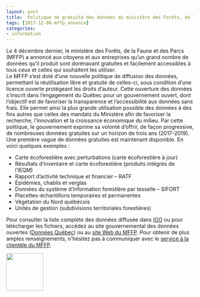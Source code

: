 ```yaml
---
layout: post
title:  Politique de gratuité des données du ministère des Forêts, de la Faune et des Parcs
tags: [2017-12-08-mffp_annonce] 
categories:
- information
---
```


Le 4 décembre dernier, le ministère des Forêts, de la Faune et des Parcs (MFFP) a annoncé aux citoyens et aux entreprises qu’un grand nombre de données qu’il produit sont dorénavant gratuites et facilement accessibles à tous ceux et celles qui souhaitent les utiliser.  
Le MFFP s’est doté d’une nouvelle politique de diffusion des données, permettant la réutilisation libre et gratuite de celles-ci, sous condition d’une licence ouverte protégeant les droits d’auteur. 
Cette ouverture des données s’inscrit dans l’engagement du Québec pour un gouvernement ouvert, dont l’objectif est de favoriser la transparence et l’accessibilité aux données sans frais. Elle permet ainsi la plus grande utilisation possible des données à des fins autres que celles des mandats du Ministère afin de favoriser la recherche, l’innovation et la croissance économique du milieu.
Par cette politique, le gouvernement exprime sa volonté d’offrir, de façon progressive, de nombreuses données gratuites sur un horizon de trois ans (2017-2019). Une première vague de données gratuites est maintenant disponible. 
En voici quelques exemples : 
*	Carte écoforestière avec perturbations (carte écoforestière à jour)
*	Résultats d’inventaire et carte écoforestière (produits intégrés de l’IEQM)
*	Rapport d’activité technique et financier – RATF
*	Épidémies, chablis et verglas
*	Données du système d’information forestière par tesselle – SIFORT
*	Placettes-échantillons temporaires et permanentes 
*	Végétation du Nord québécois
*	Unités de gestion (subdivisions territoriales forestières)	

Pour consulter la liste complète des données diffusée dans [IGO](https://geoegl.msp.gouv.qc.ca/igo/mffpecofor/) ou pour télécharger les fichiers, accédez au site gouvernemental 
des données ouvertes ([Données Québec](https://www.donneesquebec.ca/recherche/fr/group/d61e0cae-e722-4000-8fb1-88b28399e20c?organization=mffp&page=1)) 
ou au [site Web du MFFP](http://mffp.gouv.qc.ca/le-ministere/acces-aux-donnees-gratuites/). 
Pour obtenir de plus amples renseignements, n'hésitez pas à communiquer avec le [service à la clientèle du MFFP](http://mffp.gouv.qc.ca/le-ministere/service-clientele/). 

<img src="http://mffp.gouv.qc.ca/wp-content/uploads/Donnees-1200x630.jpg" width="100" height="100" >
